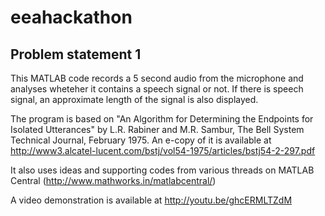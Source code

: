 eeahackathon
============

Problem statement 1
--------------------

This MATLAB code records a 5 second audio from the microphone and analyses wheteher it contains a speech signal or not. If there is speech signal, an approximate length of the signal is also displayed.

The program is based on "An Algorithm for Determining the Endpoints for Isolated Utterances" by L.R. Rabiner and M.R. Sambur, The Bell System Technical Journal, February 1975. An e-copy of it is available at http://www3.alcatel-lucent.com/bstj/vol54-1975/articles/bstj54-2-297.pdf

It also uses ideas and supporting codes from various threads on MATLAB Central (http://www.mathworks.in/matlabcentral/)

A video demonstration is available at http://youtu.be/ghcERMLTZdM
